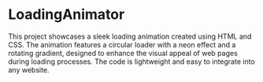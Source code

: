 # LoadingAnimator
This project showcases a sleek loading animation created using HTML and CSS. The animation features a circular loader with a neon effect and a rotating gradient, designed to enhance the visual appeal of web pages during loading processes. The code is lightweight and easy to integrate into any website.
